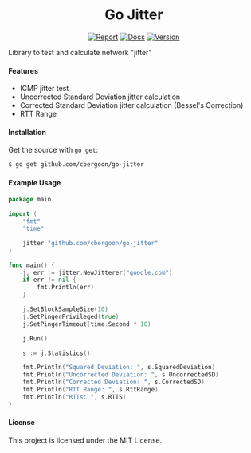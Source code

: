 <h1 align="center">Go Jitter</h1>
<p align="center">
<a href="https://goreportcard.com/report/github.com/cbergoon/go-jitter"><img src="https://goreportcard.com/badge/github.com/cbergoon/go-jitter?1=1" alt="Report"></a>
<a href="https://godoc.org/github.com/cbergoon/go-jitter"><img src="https://img.shields.io/badge/godoc-reference-brightgreen.svg" alt="Docs"></a>
<a href="#"><img src="https://img.shields.io/badge/version-0.1.0-brightgreen.svg" alt="Version"></a>
</p>

Library to test and calculate network "jitter"

#### Features

* ICMP jitter test
* Uncorrected Standard Deviation jitter calculation
* Corrected Standard Deviation jitter calculation (Bessel's Correction)
* RTT Range

#### Installation

Get the source with ```go get```:

```bash
$ go get github.com/cbergoon/go-jitter
```

#### Example Usage

```go
package main

import (
	"fmt"
	"time"

	jitter "github.com/cbergoon/go-jitter"
)

func main() {
	j, err := jitter.NewJitterer("google.com")
	if err != nil {
		fmt.Println(err)
	}

	j.SetBlockSampleSize(10)
	j.SetPingerPrivileged(true)
	j.SetPingerTimeout(time.Second * 10)

	j.Run()

	s := j.Statistics()

	fmt.Println("Squared Deviation: ", s.SquaredDeviation)
	fmt.Println("Uncorrected Deviation: ", s.UncorrectedSD)
	fmt.Println("Corrected Deviation: ", s.CorrectedSD)
	fmt.Println("RTT Range: ", s.RttRange)
	fmt.Println("RTTs: ", s.RTTS)
}
```

#### License

This project is licensed under the MIT License.
